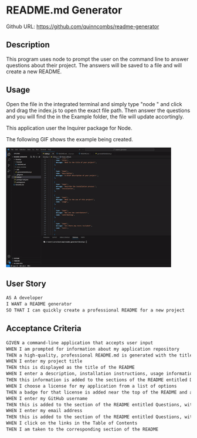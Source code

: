 # README.md Generator
Github URL: https://github.com/quinncombs/readme-generator

## Description
This program uses node to prompt the user on the command line to answer questions about their project. The answers will be saved to a file and will create a new README.

## Usage
Open the file in the integrated terminal and simply type "node " and click and drag the index.js to open the exact file path. Then answer the questions and you will find the in
the Example folder, the file will update accortingly.

This application user the Inquirer package for Node.

The following GIF shows the example being created. 

![](https://github.com/quinncombs/readme-generator/blob/main/Develop/video/ezgif.com-crop%20(1).gif)


## User Story

```md
AS A developer
I WANT a README generator
SO THAT I can quickly create a professional README for a new project
```

## Acceptance Criteria

```md
GIVEN a command-line application that accepts user input
WHEN I am prompted for information about my application repository
THEN a high-quality, professional README.md is generated with the title of my project and sections entitled Description, Table of Contents, Installation, Usage, License, Contributing, Tests, and Questions
WHEN I enter my project title
THEN this is displayed as the title of the README
WHEN I enter a description, installation instructions, usage information, contribution guidelines, and test instructions
THEN this information is added to the sections of the README entitled Description, Installation, Usage, Contributing, and Tests
WHEN I choose a license for my application from a list of options
THEN a badge for that license is added near the top of the README and a notice is added to the section of the README entitled License that explains which license the application is covered under
WHEN I enter my GitHub username
THEN this is added to the section of the README entitled Questions, with a link to my GitHub profile
WHEN I enter my email address
THEN this is added to the section of the README entitled Questions, with instructions on how to reach me with additional questions
WHEN I click on the links in the Table of Contents
THEN I am taken to the corresponding section of the README
```
